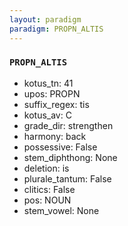 ```yaml
---
layout: paradigm
paradigm: PROPN_ALTIS
---
```

### ` PROPN_ALTIS `


* kotus_tn: 41
* upos: PROPN
* suffix_regex: tis
* kotus_av: C
* grade_dir: strengthen
* harmony: back
* possessive: False
* stem_diphthong: None
* deletion: is
* plurale_tantum: False
* clitics: False
* pos: NOUN
* stem_vowel: None
